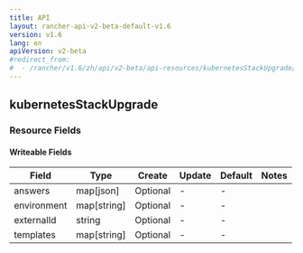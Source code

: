 ```yaml
---
title: API
layout: rancher-api-v2-beta-default-v1.6
version: v1.6
lang: en
apiVersion: v2-beta
#redirect_from:
#  - /rancher/v1.6/zh/api/v2-beta/api-resources/kubernetesStackUpgrade/
---
```


## kubernetesStackUpgrade



### Resource Fields

#### Writeable Fields

Field | Type | Create | Update | Default | Notes
---|---|---|---|---|---
answers | map[json] | Optional | - | - | 
environment | map[string] | Optional | - | - | 
externalId | string | Optional | - | - | 
templates | map[string] | Optional | - | - | 



<br>
